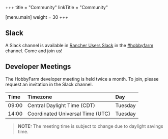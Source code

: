 +++
title = "Community"
linkTitle = "Community"

[menu.main]
weight = 30
+++

## Slack
A Slack channel is available in [Rancher Users Slack](https://rancher-users.slack.com) in the [#hobbyfarm](https://rancher-users.slack.com/archives/C02AN2W6WSX) channel. Come and join us!

## Developer Meetings
The HobbyFarm developer meeting is held twice a month. To join, please request an invitation in the Slack channel.

| Time | Timezone | Day |
| :--- | :--- | :--- |
| 09:00 | Central Daylight Time (CDT) | Tuesday |
| 14:00 | Coordinated Universal Time (UTC) | Tuesday |

> **NOTE:** The meeting time is subject to change due to daylight savings time.